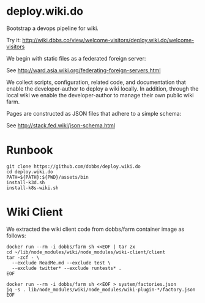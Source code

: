 # deploy.wiki.do

Bootstrap a devops pipeline for wiki.

Try it: http://wiki.dbbs.co/view/welcome-visitors/deploy.wiki.do/welcome-visitors

We begin with static files as a federated foreign server:

See http://ward.asia.wiki.org/federating-foreign-servers.html

We collect scripts, configuration, related code, and documentation
that enable the developer-author to deploy a wiki locally. In
addition, through the local wiki we enable the developer-author to
manage their own public wiki farm.

Pages are constructed as JSON files that adhere to a simple schema:

See http://stack.fed.wiki/json-schema.html

# Runbook

    git clone https://github.com/dobbs/deploy.wiki.do
    cd deploy.wiki.do
    PATH=${PATH}:${PWD}/assets/bin
    install-k3d.sh
    install-k8s-wiki.sh

# Wiki Client

We extracted the wiki client code from dobbs/farm container image as follows:

    docker run --rm -i dobbs/farm sh <<EOF | tar zx
    cd ~/lib/node_modules/wiki/node_modules/wiki-client/client
    tar -zcf - \
      --exclude ReadMe.md --exclude test \
      --exclude twitter* --exclude runtests* .
    EOF

    docker run --rm -i dobbs/farm sh <<EOF > system/factories.json
    jq -s . lib/node_modules/wiki/node_modules/wiki-plugin-*/factory.json
    EOF
